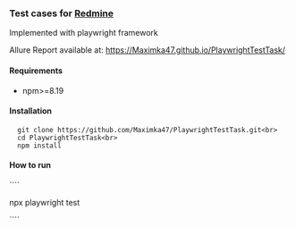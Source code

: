 <h3>Test cases for <a href="https://www.redmine.org/">Redmine</a></h3> <p>Implemented with playwright framework</p>

Allure Report available at: https://Maximka47.github.io/PlaywrightTestTask/

<h4>Requirements</h4>
<ul>
  <li>npm>=8.19</li>
</ul>

<h4>Installation</h4>

````
  git clone https://github.com/Maximka47/PlaywrightTestTask.git<br>
  cd PlaywrightTestTask<br>
  npm install
````

<h4>How to run</h4>
````
<p>npx playwright test</p>
````
